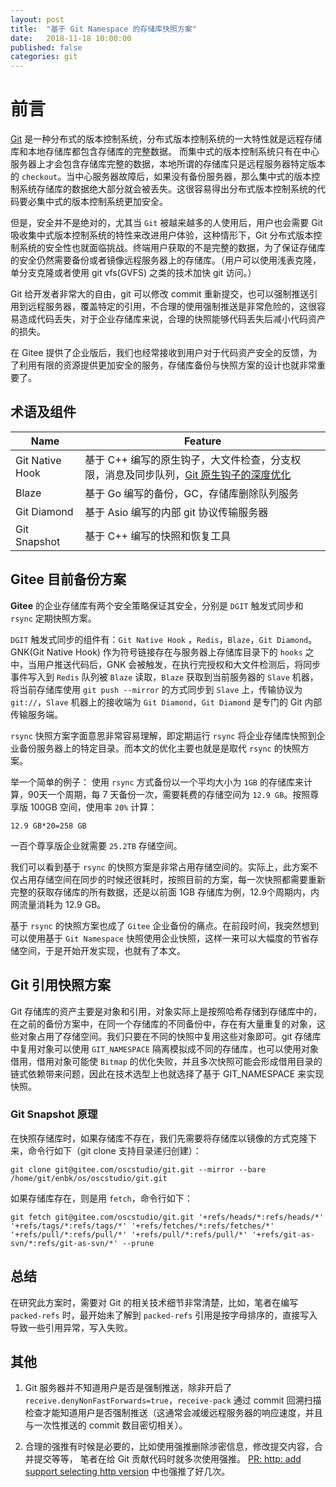 ```yaml
---
layout: post
title:  "基于 Git Namespace 的存储库快照方案"
date:   2018-11-18 10:00:00
published: false
categories: git
---
```


# 前言

[Git](https://en.wikipedia.org/wiki/Git) 是一种分布式的版本控制系统，分布式版本控制系统的一大特性就是远程存储库和本地存储库都包含存储库的完整数据。
而集中式的版本控制系统只有在中心服务器上才会包含存储库完整的数据，本地所谓的存储库只是远程服务器特定版本的 `checkout`。当中心服务器故障后，如果没有备份服务器，那么集中式的版本控制系统存储库的数据绝大部分就会被丢失。这很容易得出分布式版本控制系统的代码要必集中式的版本控制系统更加安全。

但是，安全并不是绝对的，尤其当 `Git` 被越来越多的人使用后，用户也会需要 Git 吸收集中式版本控制系统的特性来改进用户体验，这种情形下，Git 分布式版本控制系统的安全性也就面临挑战。终端用户获取的不是完整的数据，为了保证存储库的安全仍然需要备份或者镜像远程服务器上的存储库。（用户可以使用浅表克隆，单分支克隆或者使用 git vfs(GVFS) 之类的技术加快 git 访问。）

Git 给开发者非常大的自由，git 可以修改 commit 重新提交，也可以强制推送引用到远程服务器，覆盖特定的引用，不合理的使用强制推送是非常危险的，这很容易造成代码丢失，对于企业存储库来说，合理的快照能够代码丢失后减小代码资产的损失。

在 Gitee 提供了企业版后，我们也经常接收到用户对于代码资产安全的反馈，为了利用有限的资源提供更加安全的服务，存储库备份与快照方案的设计也就非常重要了。

## 术语及组件

|Name|Feature|
|---|---|
|Git Native Hook|基于 C++ 编写的原生钩子，大文件检查，分支权限，消息及同步队列，[Git 原生钩子的深度优化](https://forcemz.net/git/2017/11/22/GitNativeHookDepthOptimization/)|
|Blaze|基于 Go 编写的备份，GC，存储库删除队列服务|
|Git Diamond|基于 Asio 编写的内部 git 协议传输服务器|
|Git Snapshot|基于 C++ 编写的快照和恢复工具|

## Gitee 目前备份方案

**Gitee** 的企业存储库有两个安全策略保证其安全，分别是 `DGIT` 触发式同步和 `rsync` 定期快照方案。

`DGIT` 触发式同步的组件有：`Git Native Hook` ，`Redis`，`Blaze`，`Git Diamond`。GNK(Git Native Hook) 作为符号链接存在与服务器上存储库目录下的 `hooks` 之中，当用户推送代码后，GNK 会被触发，在执行完授权和大文件检测后，将同步事件写入到 `Redis` 队列被 `Blaze` 读取，`Blaze` 获取到当前服务器的 `Slave` 机器，将当前存储库使用 `git push --mirror` 的方式同步到 `Slave` 上，传输协议为 `git://`，`Slave` 机器上的接收端为 `Git Diamond`，`Git Diamond` 是专门的 Git 内部传输服务端。


`rsync` 快照方案字面意思非常容易理解，即定期运行 `rsync` 将企业存储库快照到企业备份服务器上的特定目录。而本文的优化主要也就是是取代 `rsync` 的快照方案。

举一个简单的例子： 使用 `rsync` 方式备份以一个平均大小为 `1GB` 的存储库来计算，90天一个周期，每 7 天备份一次，需要耗费的存储空间为 `12.9 GB`。按照尊享版 100GB 空间，使用率 `20%` 计算：

```
12.9 GB*20=258 GB
```
一百个尊享版企业就需要 `25.2TB` 存储空间。

我们可以看到基于 `rsync` 的快照方案是非常占用存储空间的。实际上，此方案不仅占用存储空间在同步的时候还很耗时，按照目前的方案，每一次快照都需要重新完整的获取存储库的所有数据，还是以前面 1GB 存储库为例，12.9个周期内，内网流量消耗为 12.9 GB。

基于 `rsync` 的快照方案也成了 `Gitee` 企业备份的痛点。在前段时间，我突然想到可以使用基于 `Git Namespace` 快照使用企业快照，这样一来可以大幅度的节省存储空间，于是开始开发实现，也就有了本文。

## Git 引用快照方案

Git 存储库的资产主要是对象和引用，对象实际上是按照哈希存储到存储库中的，在之前的备份方案中，在同一个存储库的不同备份中，存在有大量重复的对象，这些对象占用了存储空间。我们只要在不同的快照中复用这些对象即可。git 存储库中复用对象可以使用 `GIT_NAMESPACE` 隔离模拟成不同的存储库，也可以使用对象借用，借用对象可能使 `Bitmap` 的优化失败，并且多次快照可能会形成借用目录的链式依赖带来问题，因此在技术选型上也就选择了基于 GIT_NAMESPACE 来实现快照。

### Git Snapshot 原理

在快照存储库时，如果存储库不存在，我们先需要将存储库以镜像的方式克隆下来，命令行如下（git clone 支持目录递归创建）：

```shell
git clone git@gitee.com/oscstudio/git.git --mirror --bare /home/git/enbk/os/oscstudio/git.git
```

如果存储库存在，则是用 `fetch`，命令行如下：

```shell
git fetch git@gitee.com/oscstudio/git.git '+refs/heads/*:refs/heads/*' '+refs/tags/*:refs/tags/*' '+refs/fetches/*:refs/fetches/*' '+refs/pull/*:refs/pull/*' '+refs/pull/*:refs/pull/*' '+refs/git-as-svn/*:refs/git-as-svn/*' --prune
```


## 总结

在研究此方案时，需要对 Git 的相关技术细节非常清楚，比如，笔者在编写 `packed-refs` 时，最开始未了解到 `packed-refs` 引用是按字母排序的，直接写入导致一些引用异常，写入失败。

## 其他

1. Git 服务器并不知道用户是否是强制推送，除非开启了 `receive.denyNonFastForwards=true`，`receive-pack` 通过 commit 回溯扫描检查才能知道用户是否强制推送（这通常会减缓远程服务器的响应速度，并且与一次性推送的 commit 数目密切相关）。

2. 合理的强推有时候是必要的，比如使用强推删除涉密信息，修改提交内容，合并提交等等， 笔者在给 Git 贡献代码时就多次使用强推。 [PR: http: add support selecting http version](https://github.com/gitgitgadget/git/pull/69) 中也强推了好几次。